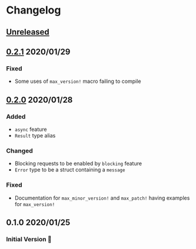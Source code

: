 # Changelog

## [Unreleased](https://github.com/spenserblack/check-latest-rs/compare/v0.2.1...master)

## [0.2.1] 2020/01/29
### Fixed
- Some uses of `max_version!` macro failing to compile

## [0.2.0] 2020/01/28
### Added
- `async` feature
- `Result` type alias

### Changed
- Blocking requests to be enabled by `blocking` feature
- `Error` type to be a struct containing a `message`

### Fixed
- Documentation for `max_minor_version!` and `max_patch!` having examples for `max_version!`

## 0.1.0 2020/01/25
### Initial Version :tada:

[0.2.1]: https://github.com/spenserblack/check-latest-rs/compare/v0.2.0...v0.2.1
[0.2.0]: https://github.com/spenserblack/check-latest-rs/compare/v0.1.0...v0.2.0
